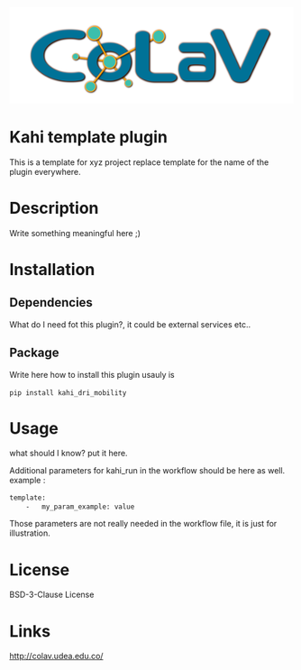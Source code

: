 <center><img src="https://raw.githubusercontent.com/colav/colav.github.io/master/img/Logo.png"/></center>

# Kahi template plugin 
This is a template for xyz project
replace template for the name of the plugin everywhere.

# Description
Write something meaningful here ;)

# Installation

## Dependencies
What do I need fot this plugin?, it could be external services etc..

## Package
Write here how to install this plugin
usauly is 

`pip install kahi_dri_mobility`


# Usage
what should I know?
put it here.

Additional parameters for kahi_run in the workflow should be here as well.
example :

```
template:
    -   my_param_example: value
```
Those parameters are not really needed in the workflow file, it is just for illustration.


# License
BSD-3-Clause License 

# Links
http://colav.udea.edu.co/



